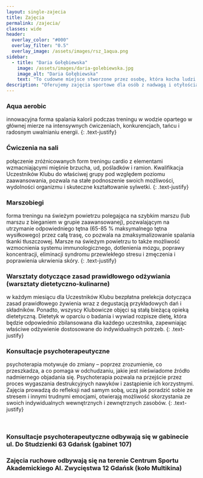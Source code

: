 ```yaml
---
layout: single-zajecia
title: Zajęcia
permalink: /zajecia/
classes: wide
header:
  overlay_color: "#000"
  overlay_filter: "0.5"
  overlay_image: /assets/images/rsz_1aqua.png
sidebar:
  - title: "Daria Gołębiewska"
    image: /assets/images/daria-golebiewska.jpg
    image_alt: "Daria Gołębiewska"
    text: "To cudowne miejsce stworzone przez osobę, która kocha ludzi i cieszy się ich sukcesami. Kadrę tworzą sami profesjonaliści, atmosfera w klubie jest rodzinna, motywacja wśród klubowiczów ogromna. W 8 miesięcy schudłam 17 kg pomimo niedoczynności tarczycy i pracy w gastronomii. A najważniejsze jest to, że nauczyłam się odżywiać i żyć zdrowo. Polecam z czystym sumieniem!"
description: "Oferujemy zajęcia sportowe dla osób z nadwagą i otyłością. Ćwiczenia na spalanie tkanki tłuszczowej. Aqua aerobik, czyli intensywna gimnastyka w wodzie. Ćwiczenia na sali z instruktorem. Marsze na świeżym powietrzu. Zajęcia psychoterapeutyczne w leczeniu otyłości."
---
```





### Aqua aerobic
innowacyjna forma spalania kalorii podczas treningu w
wodzie opartego w głównej mierze na intensywnych
ćwiczeniach, konkurencjach, tańcu i radosnym uwalnianiu
energii.
{: .text-justify}
### Ćwiczenia na sali
połączenie zróżnicowanych form treningu cardio z
elementami wzmacniającymi mięśnie brzucha, ud, pośladków
i ramion. Kwalifikacja Uczestników Klubu do właściwej grupy
pod względem poziomu zaawansowania, pozwala na stałe
podnoszenie swoich możliwości, wydolności organizmu i
skuteczne kształtowanie sylwetki.
{: .text-justify}
### Marszobiegi
forma treningu na świeżym powietrzu polegająca na szybkim
marszu (lub marszu z bieganiem w grupie zaawansowanej),
pozwalającym na utrzymanie odpowiedniego tętna (65-85 %
maksymalnego tętna wysiłkowego) przez całą trasę, co
pozwala na zmaksymalizowanie spalania tkanki tłuszczowej.
Marsze na świeżym powietrzu to także możliwość
wzmocnienia systemu immunologicznego, dotlenienia mózgu,
poprawy koncentracji, eliminacji syndromu przewlekłego
stresu i zmęczenia i poprawienia ukrwienia skóry.
{: .text-justify}
### Warsztaty dotyczące zasad prawidłowego odżywiania (warsztaty dietetyczno-kulinarne)
w każdym miesiącu dla Uczestników Klubu bezpłatna
prelekcja dotycząca zasad prawidłowego żywienia wraz z
degustacją przykładowych dań i składników. Ponadto,
wszyscy Klubowicze objęci są stałą bieżącą opieką
dietetyczną. Dietetyk w oparciu o badania i wywiad rozpisze
dietę, która będzie odpowiednio zbilansowana dla każdego
uczestnika, zapewniając właściwe odżywienie dostosowane
do indywidualnych potrzeb.
{: .text-justify}
### Konsultacje psychoterapeutyczne
psychoterapia motywuje do zmiany – poprzez zrozumienie,
co przeszkadza, a co pomaga w odchudzaniu, jakie jest
nieświadome źródło nadmiernego objadania się.
Psychoterapia pozwala na przejście przez proces wygaszania
destrukcyjnych nawyków i zastąpienie ich korzystnymi.
Zajęcia prowadzą do refleksji nad samym sobą, uczą jak
poradzić sobie ze stresem i innymi trudnymi emocjami,
otwierają możliwość skorzystania ze swoich indywidualnych
wewnętrznych i zewnętrznych zasobów.
{: .text-justify}

<br>


### Konsultacje psychoterapeutyczne odbywają się w gabinecie ul. Do Studzienki 63 Gdańsk (gabinet 107)
### Zajęcia ruchowe odbywają się na terenie Centrum Sportu Akademickiego Al. Zwycięstwa 12 Gdańsk (koło Multikina)